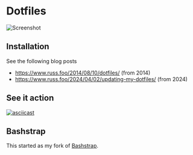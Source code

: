 # Dotfiles

![Screenshot](https://raw.github.com/russmckendrick/dotfiles/master/assets/screenshot.png)

## Installation

See the following blog posts
 - https://www.russ.foo/2014/08/10/dotfiles/ (from 2014)
 - https://www.russ.foo/2024/04/02/updating-my-dotfiles/ (from 2024)

## See it action

[![asciicast](https://asciinema.org/a/PTUqbpxikms7nFWNs4R7OhMQR.svg)](https://asciinema.org/a/PTUqbpxikms7nFWNs4R7OhMQR)

## Bashstrap

This started as my fork of [Bashstrap](https://github.com/barryclark/bashstrap).
